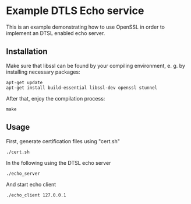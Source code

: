 # Example DTLS Echo service

This is an example demonstrating how to use OpenSSL in order to implement an DTSL enabled echo server.

## Installation

Make sure that libssl can be found by your compiling environment, e. g. by installing necessary packages:

```
apt-get update
apt-get install build-essential libssl-dev openssl stunnel
```

After that, enjoy the compilation process:

```
make
```

## Usage

First, generate certification files using "cert.sh"

```
./cert.sh
```

In the following using the DTSL echo server

```
./echo_server
```

And start echo client

```
./echo_client 127.0.0.1
```
